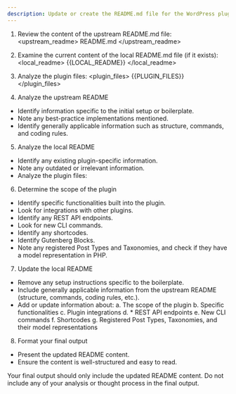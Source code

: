 ```yaml
---
description: Update or create the README.md file for the WordPress plugin. 
---
```


1. Review the content of the upstream README.md file: <upstream_readme> README.md </upstream_readme>

2. Examine the current content of the local README.md file (if it exists): <local_readme> {{LOCAL_README}} </local_readme>

3. Analyze the plugin files: <plugin_files> {{PLUGIN_FILES}} </plugin_files>

4. Analyze the upstream README
* Identify information specific to the initial setup or boilerplate.
* Note any best-practice implementations mentioned.
* Identify generally applicable information such as structure, commands, and coding rules.

5. Analyze the local README
* Identify any existing plugin-specific information.
* Note any outdated or irrelevant information.
* Analyze the plugin files:

6. Determine the scope of the plugin
* Identify specific functionalities built into the plugin.
* Look for integrations with other plugins.
* Identify any REST API endpoints.
* Look for new CLI commands.
* Identify any shortcodes.
* Identify Gutenberg Blocks.
* Note any registered Post Types and Taxonomies, and check if they have a model representation in PHP.

7. Update the local README
* Remove any setup instructions specific to the boilerplate.
* Include generally applicable information from the upstream README (structure, commands, coding rules, etc.).
* Add or update information about: a. The scope of the plugin b. Specific functionalities c. Plugin integrations d. * REST API endpoints e. New CLI commands f. Shortcodes g. Registered Post Types, Taxonomies, and their model representations

8. Format your final output
* Present the updated README content.
* Ensure the content is well-structured and easy to read.

Your final output should only include the updated README content. Do not include any of your analysis or thought process in the final output.